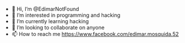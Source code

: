 - 👋 Hi, I’m @EdimarNotFound
- 👀 I’m interested in programming and hacking
- 🌱 I’m currently learning hacking
- 💞️ I’m looking to collaborate on anyone
- 📫 How to reach me https://www.facebook.com/edimar.mosquida.52

<!---
EdimarNotFound/EdimarNotFound is a ✨ special ✨ repository because its `README.md` (this file) appears on your GitHub profile.
You can click the Preview link to take a look at your changes.
--->
